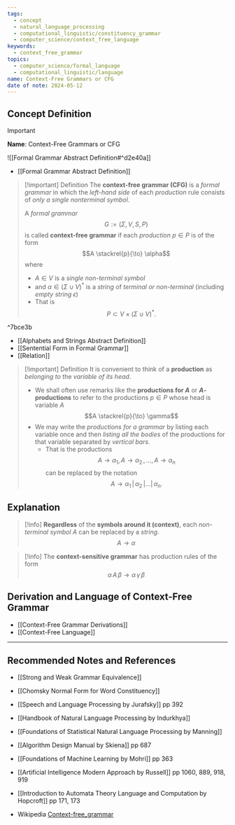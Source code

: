 ```yaml
---
tags:
  - concept
  - natural_language_processing
  - computational_linguistic/constituency_grammar
  - computer_science/context_free_language
keywords:
  - context_free_grammar
topics:
  - computer_science/formal_language
  - computational_linguistic/language
name: Context-Free Grammars or CFG
date of note: 2024-05-12
---
```


## Concept Definition

>[!important]
>**Name**: Context-Free Grammars or CFG

![[Formal Grammar Abstract Definition#^d2e40a]]

- [[Formal Grammar Abstract Definition]]

>[!important] Definition
>The **context-free grammar (CFG)** is a *formal grammar* in which the *left-hand side* of each *production* rule consists of *only a single nonterminal symbol*.
>
>A *formal grammar* $$G := (\Sigma, V, S, P)$$ is called **context-free grammar** if each *production* $p\in P$ is of the form $$A \stackrel{p}{\to} \alpha$$ where 
>- $A\in V$ is a *single non-terminal symbol* 
>- and $\alpha\in (\Sigma \cup V)^{*}$ is a *string* of *terminal or non-terminal* (including *empty string* $\epsilon$)
>- That is $$P \subset V \times (\Sigma \cup V)^{*}.$$

^7bce3b

- [[Alphabets and Strings Abstract Definition]]
- [[Sentential Form in Formal Grammar]]
- [[Relation]]


>[!important] Definition
>It is convenient to think of a **production** as *belonging to* the *variable of its head*. 
>- We shall often use remarks like the **productions for $A$** or **$A$-productions** to refer to the productions $p\in P$ whose head is variable $A$ $$A \stackrel{p}{\to} \gamma$$  
>- We may write the *productions for a grammar* by listing each variable once and then *listing all the bodies* of the productions for that variable separated by *vertical bars*. 
>	- That is the productions $$A \to \alpha_{1},\, A \to \alpha_{2} \,{,}\ldots{,}\, A \to \alpha_{n}$$ can be replaced by the notation $$A \to \alpha_{1}\,|\,\alpha_{2}\,{|}\ldots{|}\, \alpha_{n}.$$


## Explanation

>[!info]
>**Regardless** of the **symbols around it (context)**, each *non-terminal symbol* $A$ can be replaced by a *string*. $$A \to \alpha$$



>[!info]
>The **context-sensitive grammar** has production rules of the form $$\alpha\,A\,\beta \to \alpha\,\gamma\,\beta$$

## Derivation and Language of Context-Free Grammar

- [[Context-Free Grammar Derivations]]
- [[Context-Free Language]]



-----------
##  Recommended Notes and References


- [[Strong and Weak Grammar Equivalence]]
- [[Chomsky Normal Form for Word Constituency]]


- [[Speech and Language Processing by Jurafsky]]  pp 392
- [[Handbook of Natural Language Processing by Indurkhya]]
- [[Foundations of Statistical Natural Language Processing by Manning]]
- [[Algorithm Design Manual by Skiena]] pp 687
- [[Foundations of Machine Learning by Mohri]] pp 363
- [[Artificial Intelligence Modern Approach by Russell]] pp 1060, 889, 918, 919
- [[Introduction to Automata Theory Language and Computation by Hopcroft]] pp 171, 173
- Wikipedia [Context-free_grammar](https://en.wikipedia.org/wiki/Context-free_grammar)